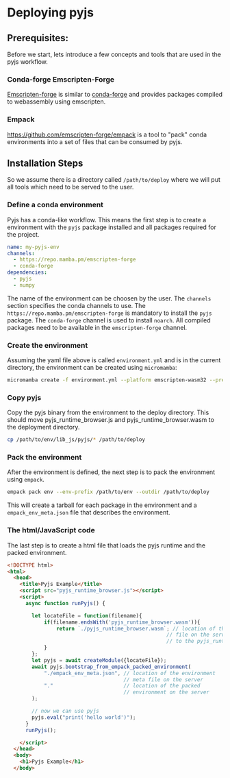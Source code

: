 # Deploying pyjs

## Prerequisites:

Before we start, lets introduce a few concepts and tools that are used in the pyjs workflow.
### Conda-forge Emscripten-Forge

[Emscripten-forge](https://github.com/emscripten-forge/recipes) is similar to [conda-forge](https://conda-forge.org/) and provides packages compiled to webassembly using emscripten.

### Empack
https://github.com/emscripten-forge/empack is a tool to "pack" conda environments into a set of files that can be consumed by pyjs.


## Installation Steps

So we assume there is a directory called `/path/to/deploy` where we will
put all tools which  need to be served to the user.

### Define a conda environment
Pyjs has a conda-like workflow. This means the first step 
is to create a environment with the `pyjs` package installed
and all packages required for the project.

```yaml
name: my-pyjs-env 
channels:
  - https://repo.mamba.pm/emscripten-forge 
  - conda-forge
dependencies:
  - pyjs
  - numpy
```

The name of the environment can be choosen by the user.
The `channels` section specifies the conda channels to use.
The `https://repo.mamba.pm/emscripten-forge` is mandatory to install the `pyjs` package.
The `conda-forge` channel is used to install `noarch`.
All compiled packages need to be available in the `emscripten-forge` channel.

### Create the environment
Assuming the yaml file above is called `environment.yml` and is in the current directory, the  environment can be created using `micromamba`:

```Bash
micromamba create -f environment.yml --platform emscripten-wasm32 --prefix /path/to/env
```

### Copy pyjs
Copy the pyjs binary from the environment to the deploy directory.
This should move pyjs_runtime_browser.js and pyjs_runtime_browser.wasm to the deployment directory.

```Bash
cp /path/to/env/lib_js/pyjs/* /path/to/deploy
```



### Pack the environment

After the environment is defined, the next step is to pack the environment using `empack`.

```Bash
empack pack env --env-prefix /path/to/env --outdir /path/to/deploy
```
This will create a tarball for each package in the environment and a `empack_env_meta.json` file that describes the environment.


### The html/JavaScript code

The last step is to create a html file that loads the pyjs runtime and the packed environment.

```html
<!DOCTYPE html>
<html>
  <head>
    <title>Pyjs Example</title>
    <script src="pyjs_runtime_browser.js"></script> 
    <script>
      async function runPyjs() {

        let locateFile = function(filename){
            if(filename.endsWith('pyjs_runtime_browser.wasm')){
                return `./pyjs_runtime_browser.wasm`; // location of the wasm 
                                                    // file on the server relative 
                                                    // to the pyjs_runtime_browser.js file
            }
        };
        let pyjs = await createModule({locateFile});
        await pyjs.bootstrap_from_empack_packed_environment(
            "./empack_env_meta.json", // location of the environment 
                                      // meta file on the server
            "."                       // location of the packed 
                                      // environment on the server
        );

        // now we can use pyjs
        pyjs.eval("print('hello world')");
      }
      runPyjs();

    </script>
  </head>
  <body>
    <h1>Pyjs Example</h1>
  </body>
```
